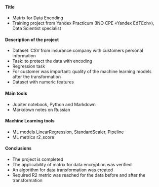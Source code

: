 #### Title
- Matrix for Data Encoding 
- Training project from Yandex Practicum (INO СPE «Yandex EdTEch»), Data Scientist specialist
#### Description of the project
- Dataset: CSV from insurance company with customers personal information
- Task: to protect the data with encoding   
- Regression task
- For customer was important: quality of the machine learning models after the transformation
- Dataset with numeric features
#### Main tools 
- Jupiter notebook, Python and Markdown
- Markdown notes on Russian
####  Machine Learning tools  
- ML models LinearRegression, StandardScaler, Pipeline
- ML metrics r2_score
#### Conclusions
- The project is completed
- The applicability of matriх for data encryption was verified
- An algorithm for data transformation was created
- Required R2 metric was reached for the data before and after the transformation 
